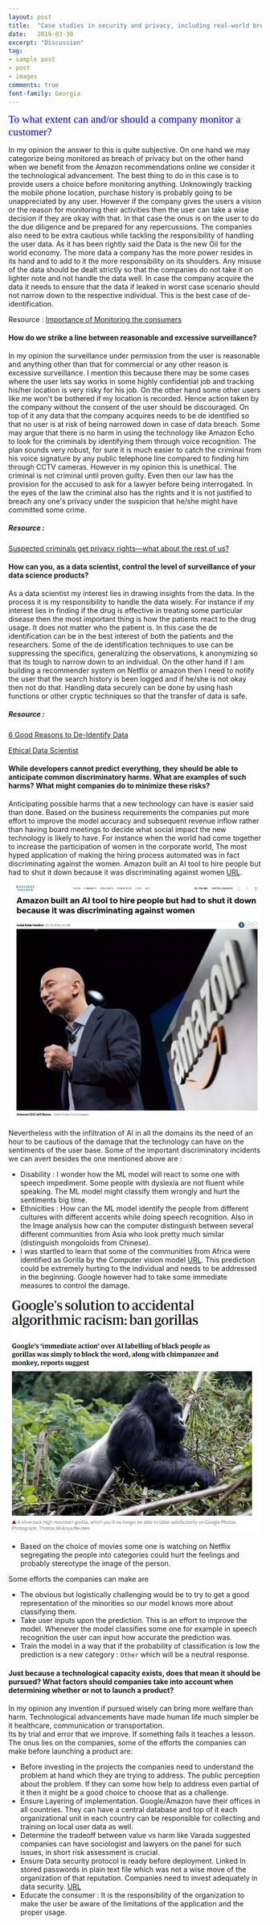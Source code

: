 ```yaml
---
layout: post
title:  "Case studies in security and privacy, including real-world breaches"
date:   2019-03-30
excerpt: "Discussion"
tag:
- sample post
- post
- images
comments: true
font-family: Georgia
---
```



<span style="color:blue; font-family: Georgia;font-size:1.5em;">To what extent can and/or should a company monitor a customer?</span>


In my opinion the answer to this is quite subjective. On one hand
we may categorize being monitored as breach of privacy but on the other hand when we benefit from the Amazon recommendations online we consider it the technological advancement. The best thing to do in this case is to provide users a choice before monitoring anything. Unknowingly tracking the mobile phone location,  purchase history is probably going to be unappreciated by any user. However if the company gives the users a vision or the reason for monitoring their activities then the user can take a wise decision if they are okay with that. In that case the onus is on the user to do the due diligence and be prepared for any repercussions. The companies also need to be extra cautious while tackling the responsibility of handling the user data. As it has been rightly said the Data is the new Oil for the world economy. The more data a company has the more power resides in its hand and to add to it the more responsibility on its shoulders. Any misuse of the data should be dealt strictly so that the companies do not take it on lighter note and not handle the data well. In case the company acquire the data it needs to ensure that the data if leaked in worst case scenario should not narrow down to the respective individual. This is the best case of de-identification.

Resource :
[Importance of Monitoring the consumers](https://www.business.com/articles/people-are-talking-are-you-listening-the-importance-of-social-media-monitoring/)

#### How do we strike a line between reasonable and excessive surveillance?   

In my opinion the surveillance under permission from the user is reasonable and anything other than that for commercial or any other reason is excessive surveillance. I mention this because there may be some cases where the user lets say works in some highly confidential job and tracking his/her location is very risky for his job. On the other hand some other users like me won't be bothered if my location is recorded. Hence action taken by the company without the consent of the user should be discouraged. On top of it any data that the company acquires needs to be de identified so that no user is at risk of being narrowed down in case of data breach. Some may argue that there is no harm in using the technology like Amazon Echo to look for the criminals by identifying them through voice recognition. The plan sounds very robust, for sure it is much easier to catch the criminal from his voice signature by any public telephone line compared to finding him through CCTV cameras. However in my opinion this is unethical. The criminal is not criminal until proven guilty. Even then our law has the provision for the accused to ask for a lawyer before being interrogated. In the eyes of the law the criminal also has the rights and it is not justified to breach any one's privacy under the suspicion that he/she might have committed some crime.

##### Resource :
[Suspected criminals get privacy rights—what about the rest of us?](https://www.brookings.edu/blog/techtank/2018/07/05/suspected-criminals-get-privacy-rights-what-about-the-rest-of-us/)



#### How can you, as a data scientist, control the level of surveillance of your data science products?

As a data scientist my interest lies in drawing insights from the data. In the process it is my responsibility to handle the data wisely. For instance if my interest lies in finding if the drug is effective in treating some particular disease then the most important thing is how the patients react to the drug usage. It does not matter who the patient is. In this case the de identification can be in the best interest of both the patients and the researchers. Some of the de identification techniques to use can be suppressing the specifics, generalizing the observations, k anonymizing so that its tough to narrow down to an individual. On the other hand if I am building a recommender system on Netflix or amazon then I need to notify the user that the search history is been logged and if he/she is not okay then not do that. Handling data securely can be done by using hash functions or other cryptic techniques so that the transfer of data is safe.

##### Resource :
[6 Good Reasons to De-Identify Data](https://privacyguidance.com/blog/6-good-reasons-to-de-identify-data/)

[Ethical Data Scientist](https://towardsdatascience.com/5-principles-for-big-data-ethics-b5df1d105cd3)


#### While developers cannot predict everything, they should be able to anticipate common discriminatory harms. What are examples of such harms? What might companies do to minimize these risks?


Anticipating possible harms that a new technology can have is easier said than done. Based on the business requirements the companies put more effort to improve the model accuracy and subsequent revenue inflow rather than having board meetings to decide what social impact the new technology is likely to have. For instance when the world had come together to increase the participation of women in the corporate world, The most hyped application of making the hiring process automated was in fact discriminating against the women. Amazon built an AI tool to hire people but had to shut it down because it was discriminating against women [URL](https://www.businessinsider.com/amazon-built-ai-to-hire-people-discriminated-against-women-2018-10).

![](../imgs/Amazon_Shut.PNG)


Nevertheless with the infiltration of AI in all the domains its the need of an hour to be cautious of the damage that the technology can have on the sentiments of the user base. Some of the important discriminatory incidents we can avert besides the one mentioned above are :

- Disability : I wonder how the ML model will react to some one with speech impediment. Some people with dyslexia are not fluent while speaking. The ML model might classify them wrongly and hurt the sentiments big time.
- Ethnicities : How can the ML model identify the people from different cultures with different accents while doing speech recognition. Also in the Image analysis how can the computer distinguish between several different communities from Asia who look pretty much similar (distinguish mongoloids from Chinese).
- I was startled to learn that some of the communities from Africa were identified as Gorilla by the Computer vision model [URL](https://www.theguardian.com/technology/2018/jan/12/google-racism-ban-gorilla-black-people). This prediction could be extremely hurting to the individual and needs to be addressed in the beginning. Google however had to take some immediate measures to control the damage.

![](../imgs/AI_gorilla_black.PNG)

- Based on the choice of movies some one is watching on Netflix segregating the people into categories could hurt the feelings and probably stereotype the image of the person.

Some efforts the companies can make are
- The obvious but logistically challenging would be to try to get a good representation of the minorities so our model knows more about classifying them.
- Take user inputs upon the prediction. This is an effort to improve the model. Whenever the model classifies some one for example in speech recognition the user can input how accurate the prediction was.
- Train the model in a way that if the probability of classification is low the prediction is a new category :  `Other` which will be a neutral response.  


#### Just because a technological capacity exists, does that mean it should be pursued? What factors should companies take into account when determining whether or not to launch a product?

In my opinion any invention if pursued wisely can bring more welfare than harm. Technological advancements have made human life much simpler be it healthcare, communication or transportation.   
Its by trial and error that we improve. If something fails it teaches a lesson. The onus lies on the companies, some of the efforts the companies can make before launching a product are:
- Before investing in the projects the companies need to understand the problem at hand which they are trying to address. The public perception about the problem. If they can some how help to address even partial of it then it might be a good choice to choose that as a challenge.
- Ensure Layering of implementation. Google/Amazon have their offices in all countries. They can have a central database and top of it each organizational unit in each country can be responsible for collecting and training on local user data as well.
- Determine the tradeoff between value vs harm like Varada suggested companies can have sociologist and lawyers on the panel for such issues, in short risk assessment is crucial.
- Ensure Data security protocol is ready before deployment. Linked In stored passwords in plain text file which was not a wise move of the organization of that reputation. Companies need to invest adequately in data security. [URL](https://www.computerworld.com/article/2504078/hackers-crack-more-than-60--of-breached-linkedin-passwords.html)
- Educate the consumer : It is the responsibility of the organization to make the user be aware of the limitations of the application and the proper usage.

